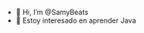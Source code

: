 - 👋 Hi, I’m @SamyBeats
- 👀 Estoy interesado en aprender Java


<!---
SamyBeats/SamyBeats is a ✨ special ✨ repository because its `README.md` (this file) appears on your GitHub profile.
You can click the Preview link to take a look at your changes.
--->
